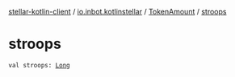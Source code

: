 [stellar-kotlin-client](../../index.md) / [io.inbot.kotlinstellar](../index.md) / [TokenAmount](index.md) / [stroops](./stroops.md)

# stroops

`val stroops: `[`Long`](https://kotlinlang.org/api/latest/jvm/stdlib/kotlin/-long/index.html)